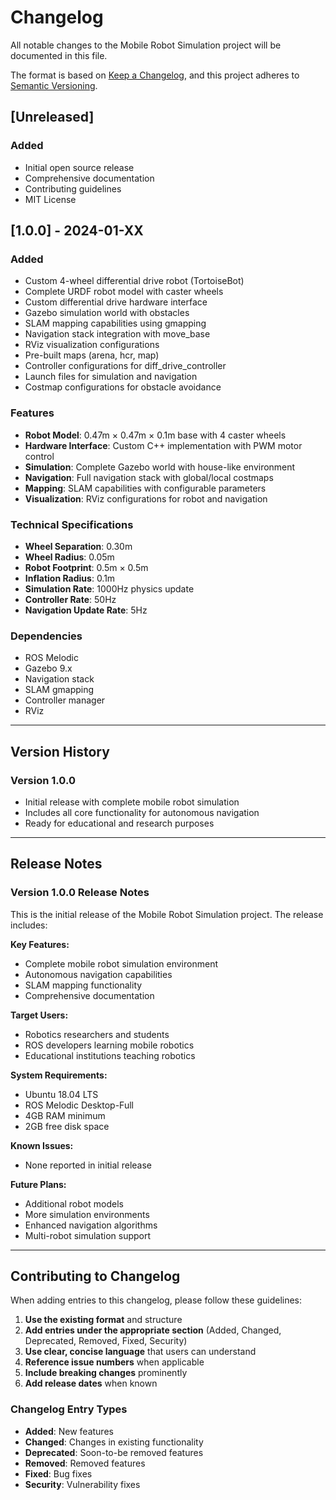 # Changelog

All notable changes to the Mobile Robot Simulation project will be documented in this file.

The format is based on [Keep a Changelog](https://keepachangelog.com/en/1.0.0/),
and this project adheres to [Semantic Versioning](https://semver.org/spec/v2.0.0.html).

## [Unreleased]

### Added
- Initial open source release
- Comprehensive documentation
- Contributing guidelines
- MIT License

## [1.0.0] - 2024-01-XX

### Added
- Custom 4-wheel differential drive robot (TortoiseBot)
- Complete URDF robot model with caster wheels
- Custom differential drive hardware interface
- Gazebo simulation world with obstacles
- SLAM mapping capabilities using gmapping
- Navigation stack integration with move_base
- RViz visualization configurations
- Pre-built maps (arena, hcr, map)
- Controller configurations for diff_drive_controller
- Launch files for simulation and navigation
- Costmap configurations for obstacle avoidance

### Features
- **Robot Model**: 0.47m × 0.47m × 0.1m base with 4 caster wheels
- **Hardware Interface**: Custom C++ implementation with PWM motor control
- **Simulation**: Complete Gazebo world with house-like environment
- **Navigation**: Full navigation stack with global/local costmaps
- **Mapping**: SLAM capabilities with configurable parameters
- **Visualization**: RViz configurations for robot and navigation

### Technical Specifications
- **Wheel Separation**: 0.30m
- **Wheel Radius**: 0.05m
- **Robot Footprint**: 0.5m × 0.5m
- **Inflation Radius**: 0.1m
- **Simulation Rate**: 1000Hz physics update
- **Controller Rate**: 50Hz
- **Navigation Update Rate**: 5Hz

### Dependencies
- ROS Melodic
- Gazebo 9.x
- Navigation stack
- SLAM gmapping
- Controller manager
- RViz

---

## Version History

### Version 1.0.0
- Initial release with complete mobile robot simulation
- Includes all core functionality for autonomous navigation
- Ready for educational and research purposes

---

## Release Notes

### Version 1.0.0 Release Notes
This is the initial release of the Mobile Robot Simulation project. The release includes:

**Key Features:**
- Complete mobile robot simulation environment
- Autonomous navigation capabilities
- SLAM mapping functionality
- Comprehensive documentation

**Target Users:**
- Robotics researchers and students
- ROS developers learning mobile robotics
- Educational institutions teaching robotics

**System Requirements:**
- Ubuntu 18.04 LTS
- ROS Melodic Desktop-Full
- 4GB RAM minimum
- 2GB free disk space

**Known Issues:**
- None reported in initial release

**Future Plans:**
- Additional robot models
- More simulation environments
- Enhanced navigation algorithms
- Multi-robot simulation support

---

## Contributing to Changelog

When adding entries to this changelog, please follow these guidelines:

1. **Use the existing format** and structure
2. **Add entries under the appropriate section** (Added, Changed, Deprecated, Removed, Fixed, Security)
3. **Use clear, concise language** that users can understand
4. **Reference issue numbers** when applicable
5. **Include breaking changes** prominently
6. **Add release dates** when known

### Changelog Entry Types

- **Added**: New features
- **Changed**: Changes in existing functionality
- **Deprecated**: Soon-to-be removed features
- **Removed**: Removed features
- **Fixed**: Bug fixes
- **Security**: Vulnerability fixes 